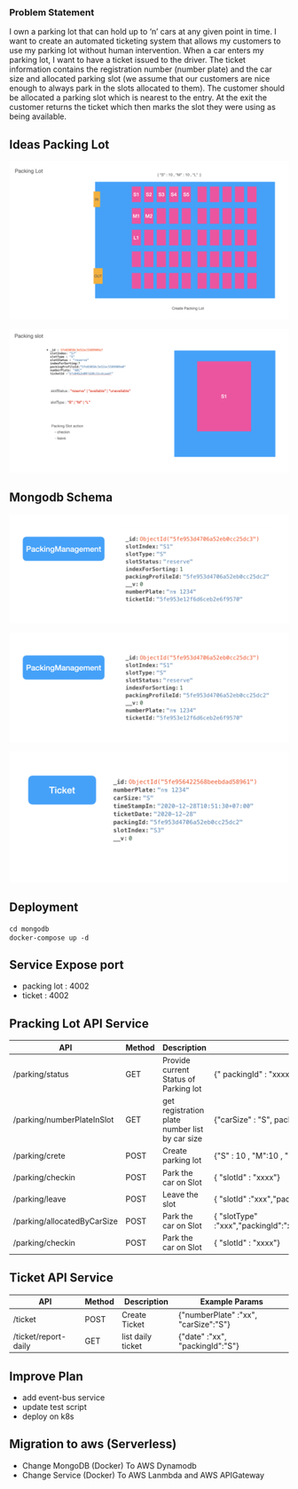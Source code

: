 ### Problem Statement 

I own a parking lot that can hold up to ‘n’ cars at any given point in time. I want to create an automated ticketing system that allows my customers to use my parking lot without human intervention. 
When a car enters my parking lot, I want to have a ticket issued to the driver. The ticket information contains the registration number (number plate) and the car size and allocated parking slot (we assume that our customers are nice enough to always park in the slots allocated to them). The customer should be allocated a parking slot which is nearest to the entry. At the exit the customer returns the ticket which then marks the slot they were using as being available. 


<!-- ABOUT THE PROJECT -->
## Ideas Packing Lot

![packinglot-1] 

![packinglot-2] 


## Mongodb Schema 

![packinglot-packingprofile] 

![packinglot-packingmanagement]

![packinglot-ticket] 

## Deployment
```
cd mongodb 
docker-compose up -d

```

## Service Expose port
- packing lot : 4002
- ticket : 4002

## Pracking Lot API Service


API | Method | Description | Example Params
------------ | ------------- | ------------- | -------------
/parking/status | GET | Provide current Status of   Parking lot  | {" packingId" : "xxxx"}
/parking/numberPlateInSlot | GET | get registration plate number list by car size | {"carSize" : "S", packingId : "xxxx"}
/parking/crete | POST | Create parking lot | {"S" : 10 , "M":10 , "L"}
/parking/checkin | POST | Park the car on Slot  | { "slotId" : "xxxx"}
/parking/leave | POST | Leave the slot   | { "slotId" :"xxx","packingId":"xxx","slotType":"xxxxx"}
/parking/allocatedByCarSize | POST | Park the car on Slot  | { "slotType" :"xxx","packingId":"xxx","numberPlate":"xxxxx","carSize":"S"}
/parking/checkin | POST | Park the car on Slot  | { "slotId" : "xxxx"}



## Ticket API Service

API | Method | Description | Example Params
------------ | ------------- | ------------- | -------------
/ticket | POST | Create Ticket |{"numberPlate" :"xx", "carSize":"S"}
/ticket/report-daily | GET | list  daily ticket  |{"date" :"xx", "packingId":"S"}



## Improve Plan
- add event-bus service
- update test script
- deploy on k8s


## Migration to aws (Serverless)
- Change MongoDB (Docker) To AWS Dynamodb
- Change Service (Docker)  To AWS Lanmbda and AWS APIGateway

<!-- MARKDOWN LINKS & IMAGES -->
[packinglot-1]: images/packinglot-1.png
[packinglot-2]: images/packinglot-2.png
[packinglot-packingmanagement]: images/packinglot-packingmanagement.png
[packinglot-packingprofile]: images/packinglot-packingmanagement.png
[packinglot-ticket]: images/packinglot-ticket.png

